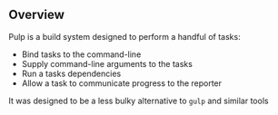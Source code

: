 
## Overview

Pulp is a build system designed to perform a handful of tasks:

- Bind tasks to the command-line
- Supply command-line arguments to the tasks
- Run a tasks dependencies
- Allow a task to communicate progress to the reporter

It was designed to be a less bulky alternative to `gulp` and similar tools
